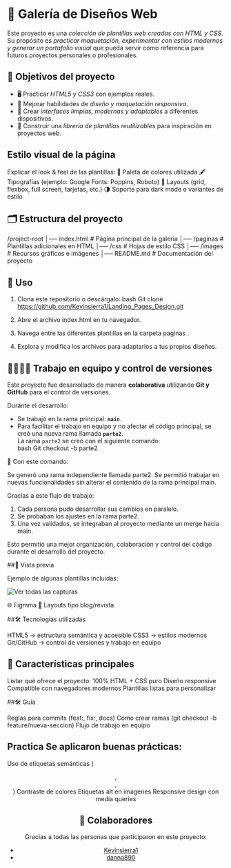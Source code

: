 # 🎨 Galería de Diseños Web

Este proyecto es una *colección de plantillas web creadas con HTML y CSS*.  
Su propósito es *practicar maquetación, experimentar con estilos modernos y generar un portafolio visual* que pueda servir como referencia para futuros proyectos personales o profesionales.

## 📌 Objetivos del proyecto
- 🖥️ Practicar *HTML5 y CSS3* con ejemplos reales.  
- 🎨 Mejorar habilidades de *diseño y maquetación responsiva*.  
- 📱 Crear *interfaces limpias, modernas y adaptables* a diferentes dispositivos.  
- 📂 Construir una *librería de plantillas reutilizables* para inspiración en proyectos web.  

## Estilo visual de la página

Explicar el look & feel de las plantillas:
🎨 Paleta de colores utilizada
🖋️ Tipografías (ejemplo: Google Fonts: Poppins, Roboto)
📐 Layouts (grid, flexbox, full screen, tarjetas, etc.)
🌗 Soporte para dark mode o variantes de estilo


## 🗂️ Estructura del proyecto
/project-root 
│── index.html         # Página principal de la galería
│── /paginas             # Plantillas adicionales en HTML 
│── /css                       # Hojas de estilo CSS
│── /images               # Recursos gráficos e imágenes 
│── README.md          # Documentación del proyecto

## 🚀 Uso
1.	Clona este repositorio o descárgalo:
   bash
   Git clone https://github.com/Kevinsierra1/Landing_Pages_Design.git

2.	Abre el archivo index.html en tu navegador.
3.	Navega entre las diferentes plantillas en la carpeta paginas .
4.	Explora y modifica los archivos para adaptarlos a tus propios diseños.

## 👨‍👩‍👧‍👦 Trabajo en equipo y control de versiones

Este proyecto fue desarrollado de manera **colaborativa** utilizando **Git y GitHub** para el control de versiones.  

Durante el desarrollo:  

- Se trabajó en la rama principal: **`main`**.  
- Para facilitar el trabajo en equipo y no afectar el código principal, se creó una nueva rama llamada **`parte2`**.  
La rama `parte2` se creó con el siguiente comando:  
bash
Git checkout -b parte2

🔹 Con este comando:

Se generó una rama independiente llamada parte2.
Se permitió trabajar en nuevas funcionalidades sin alterar el contenido de la rama principal main.

Gracias a este flujo de trabajo:

1.	Cada persona pudo desarrollar sus cambios en paralelo.
2.	Se probaban los ajustes en la rama parte2.
3.	Una vez validados, se integraban al proyecto mediante un merge hacia main.

Esto permitió una mejor organización, colaboración y control del código durante el desarrollo del proyecto.


##👀 Vista previa

Ejemplo de algunas plantillas incluidas:

![Ver todas las capturas](https://i.ibb.co/MkP25LMG/image.png)

🌐 Figmma
📰 Layouts tipo blog/revista


##🛠️ Tecnologías utilizadas

HTML5 → estructura semántica y accesible
CSS3 → estilos modernos
Git/GitHub → control de versiones y trabajo en equipo

## 🧩 Características principales
Listar qué ofrece el proyecto:
100% HTML + CSS puro
Diseño responsive
Compatible con navegadores modernos
Plantillas listas para personalizar

##🛠️ Guía 

Reglas para commits (feat:, fix:, docs)
Cómo crear ramas (git checkout -b feature/nueva-seccion)
Flujo de trabajo en equipo

## Practica Se aplicaron buenas prácticas:

Uso de etiquetas semánticas (<header>, <main>, <footer>)
Contraste de colores
Etiquetas alt en imágenes
Responsive design con media queries

## 👥 Colaboradores
Gracias a todas las personas que participaron en este proyecto:

- [Kevinsierra1](https://github.com/Kevinsierra1)  
- [danna890](https://github.com/danna890)